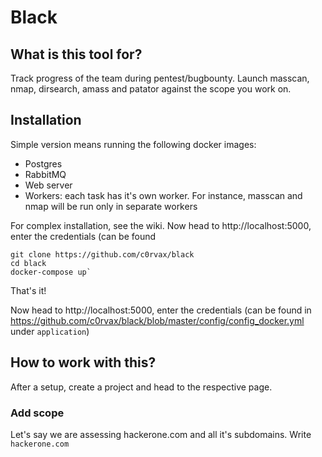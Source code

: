 # Black

## What is this tool for?

Track progress of the team during pentest/bugbounty. Launch masscan, nmap, dirsearch, amass and patator against the scope you work on.

## Installation

Simple version means running the following docker images:
- Postgres
- RabbitMQ
- Web server
- Workers: each task has it's own worker. For instance, masscan and nmap will be run only in separate workers

For complex installation, see the wiki.
Now head to http://localhost:5000, enter the credentials (can be found 

```
git clone https://github.com/c0rvax/black
cd black
docker-compose up`
```

That's it!

Now head to http://localhost:5000, enter the credentials
(can be found in https://github.com/c0rvax/black/blob/master/config/config_docker.yml
under `application`)

## How to work with this?

After a setup, create a project and head to the respective page.

### Add scope

Let's say we are assessing hackerone.com and all it's subdomains. Write `hackerone.com`
